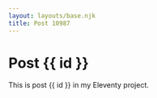 ```yaml
---
layout: layouts/base.njk
title: Post 10987
---
```


# Post {{ id }}

This is post {{ id }} in my Eleventy project.
